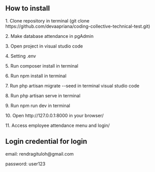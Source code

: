 ## How to install

<p>1. Clone repository in terminal (git clone https://github.com/devaapriana/coding-collective-technical-test.git)</p>
<p>2. Make database attendance in pgAdmin</p>
<p>3. Open project in visual studio code</p>
<p>4. Setting .env</p>
<p>5. Run composer install in terminal</p>
<p>6. Run npm install in terminal</p>
<p>7. Run php artisan migrate --seed in terminal visual studio code</p>
<p>8. Run php artisan serve in terminal</p>
<p>9. Run npm run dev in terminal</p>
<p>10. Open http://127.0.0.1:8000 in your browser/</p>
<p>11. Access employee attendance menu and login/</p>

## Login credential for login
<p>email: rendragituloh@gmail.com</p>
<p>password: user123</p>



